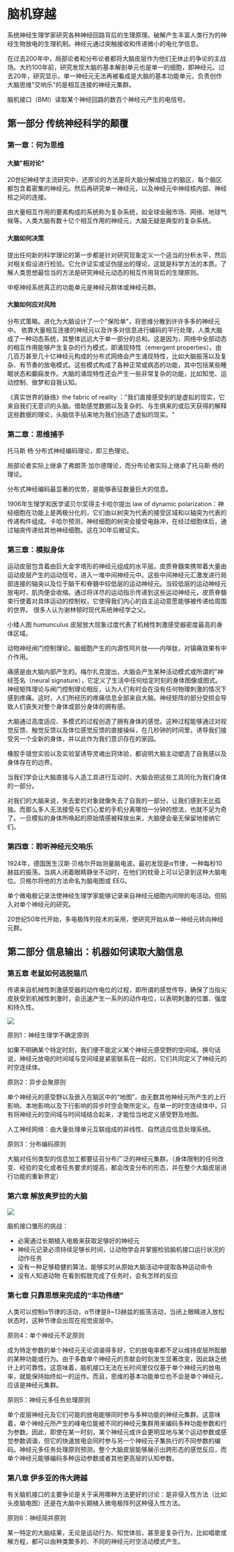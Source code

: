 # 脑机穿越

系统神经生理学家研究各种神经回路背后的生理原理。破解产生丰富人类行为的神经生物放电的生理机制。神经元通过突触接收和传递微小的电化学信息。

在过去200年中，局部论者和分布论者都将大脑皮层作为他们无休止的争论的主战场。大约100年前，研究发现大脑的基本解剖单元也是单一的细胞，即神经元。过去20年，研究显示，单一神经元无法再被看成是大脑的基本功能单元，负责创作大脑思维"交响乐"的是相互连接的神经元集群。

脑机接口（BMI）读取某个神经回路的数百个神经元产生的电信号。

## 第一部分 传统神经科学的颠覆

### 第一章：何为思维

#### 大脑"相对论"
20世纪神经学主流研究中，还原论的方法是将大脑分解成独立的脑区，每个脑区都包含着密集的神经元。然后再研究单一神经元，以及神经元中神经核内部、神经核之间的连接。

由大量相互作用的要素构成的系统称为复杂系统，如全球金融市场、网络、地球气候等。人类大脑有数十亿个相互作用的神经元，大脑无疑是典型的复杂系统。

#### 大脑如何决策
提出任何新的科学理论的第一步都是针对研究现象定义一个适当的分析水平，然后对相关假设进行检验。它允许证实或证伪提出的理论，这就是科学方法的本质。了解人类思想最恰当的方法是研究神经元动态的相互作用背后的生理原则。

中枢神经系统真正的功能单元是神经元群体或神经元群。

#### 大脑如何应对风险
分布式策略。进化为大脑设计了一个"保险单"，将思维分散到许许多多的神经元中。
依靠大量相互连接的神经元以及许多对信息进行编码的平行处理，人类大脑成了一种动态系统，其整体远远大于单一部分的总和。这是因为，网络中全部动态的相互作用能够产生复杂的行为模式，即涌现特性（emergent properties）。由几百万甚至几十亿神经元构成的分布式网络会产生涌现特性，比如大脑振荡以及复杂、有节奏的放电模式。这些模式构成了各种正常或病态的功能，其中包括某些睡眠状态和癫痫发作。大脑的涌现特性还会产生一些非常复杂的功能，比如知觉、运动控制、做梦和自我认知。

《真实世界的脉络》the fabric of reality ："我们直接感受到的是虚拟的现实，它来自我们无意识的头脑。借助感觉数据以及复杂的、与生俱来的或后天获得的解释这些数据的理论，头脑信手拈来地为我们创造了虚拟的现实。"


### 第二章：思维捕手

托马斯 杨 分布式神经编码理论，即三色理论。

局部论者实际上继承了弗朗茨·加尔德理论，而分布论者实际上继承了托马斯·杨的理论。

分布式神经编码最显著的优势，是能够表征数量巨大的信息。

1906年生理学和医学诺贝尔奖得主卡哈尔提出 law of dynamic polarization：神经细胞在功能上是两极分化的，它们由以树突为代表的接受区域和以轴突为代表的传递构件组成。卡哈尔预测，神经细胞的树突会接受电脉冲，在经过细胞体后，通过轴突传递给其他神经细胞。这在30年后被证实。

### 第三章：模拟身体

运动皮层包含着由巨大金字塔形的神经元组成的水平层。皮质脊髓束携带着大量由运动皮层产生的运动信号，进入一堆中间神经元中。这些中间神经元汇激发进行局部连接的轴突以及位于脑干和脊髓中较低层的运动神经元。当较低层的运动神经元放电时，肌肉便会收缩。通过将详尽的运动指示传递到这些运动神经元，皮质脊髓束行使着对具体运动的控制权，它使得我们内心的自主运动意愿能够被传递给周围的世界。
很多人认为谢林顿时现代系统神经学之父。

小矮人图 humunculus 皮层放大现象过度代表了机械性刺激感受器密度最高的身体区域。

动物神经闸门控制理论。脑细胞产生的内源性阿片肽——内啡肽，对镇痛效果有中介作用。

痛感是由大脑内部产生的。梅尔扎克提出，大脑会产生某种活动模式或所谓的"神经签名（neural signature），它定义了生活中任何给定时刻的身体图像或图式。
神经矩阵理论与闸门控制理论相反，认为人们有时会在没有任何物理刺激的情况下感到疼痛。这时，人们所经历的疼痛信息全部来自大脑。神经矩阵的部分受损会导致人们丧失对整个身体或部分身体的拥有感。

大脑通过高度适应、多模式的过程创造了拥有身体的感觉。这种过程能够通过对视觉反馈、触觉反馈以及体位感觉反馈的直接操纵，在几秒钟的时间里，诱导我们接受另一个全新的身体，并以此作为我们意识存在的家园。

橡胶手错觉实验以及实验室诱导灵魂出窍体验，都说明大脑主动塑造了自我感以及身体存在的边界。

当我们学会让大脑直接与人造工具进行互动时，大脑会把这些工具同化为我们身体的一部分。

对我们的大脑来说，失去爱的对象就像失去了自我的一部分，让我们感到无比孤独。而那么多人无法接受与它们心爱的手机分离哪怕一分钟的想法，也就不足为奇了。一旦模拟的身体所唤起的原始情感被释放出来，大脑便会毫无保留地接纳它们。

### 第四章：聆听神经元交响乐

1924年，德国医生汉斯·贝格尔开始测量脑电波。最初发现是α节律，一种每秒10赫兹的振荡。当病人闭着眼睛静坐不动时，在他们的枕骨上可以记录到这种大脑电位。贝格尔将他的方法命名为脑电图或 EEG。

单个微电极记录法使神经生理学家能够记录来自神经元细胞内间隙的电活动。但陷入对单个神经元的研究。

20世纪50年代开始，多电极阵列技术的采用，使研究开始从单一神经元转向神经元群。

## 第二部分 信息输出：机器如何读取大脑信息

### 第五章 老鼠如何逃脱猫爪

传递来自机械性刺激感受器的动作电位的过程，即所谓的感觉传导，确保了当指尖皮肤受到机械性刺激时，会迅速产生一系列的动作电位，以表明刺激的位置、强度和持久性。

![](https://img3.doubanio.com/view/page_note/large/public/p37500274-1.jpg)

原则1：神经生理学不确定原则

如果不明确某个特定时刻，我们便不能定义某个神经元感受野的空间域。换句话说，神经元放电的时间域与空间域是紧密联系在一起的，它们共同定义了神经元的时空连续体。

原则2：异步会聚原则

单个神经元的感受野以及嵌入在脑区中的“地图”，由无数其他神经元所产生的上行影响、本地影响以及下行影响的异步时空会聚所定义。在单一的时空连续体中，只有将神经元的空间域与时间域结合起来，才能恰当地定义感受野及地图。

人工神经网络：由大量处理单元互联组成的非线性、自然适应信息处理系统。

原则3：分布编码原则

大脑对任何类型的信息加工都要征召分布广泛的神经元集群。（身体限制的任何改变、经验的变化或者任务要求的提高，都会改变分布的形态，并在整个大脑皮层进行功能的重新界定）

### 第六章 解放奥罗拉的大脑

![](https://img3.doubanio.com/view/page_note/large/public/p37501116-1.jpg)

脑机接口雏形的挑战：

- 必需通过长期植入电极来获取足够好的神经元
- 神经元记录必须持续足够长时间，让动物学会并掌握检验脑机接口运行状况的动作任务
- 没有一种足够稳健的算法，能够实时从原始大脑活动中提取各种运动命令
- 没有人知道动物 在看到假肢完成了任务时，会有怎样的反应


### 第七章 只靠思想来完成的“丰功伟绩”

人类可以控制α节律的活动，α节律是8~13赫兹的振荡活动，当闭上眼睛进入放松状态时，这种节律会出现在视觉皮层中。

原则4：单个神经元不足原则

成为特定参数的单个神经元无论调谐得多好，它的放电率都不足以维持皮层所酝酿的某种功能或行为。由于多数单个神经元的贡献会时刻发生显著改变，因此缺乏统计上的可靠性。这意味着，脑机接口无法在长时间里仅仅基于单个神经元的放电率，就能保持始终如一的运作。而且，思维的基本功能单位也不会是单个神经元，应该是神经元集群。

原则5：神经元多任务处理原则

单个皮层神经元及它们可能的放电能够同时参与多种功能的神经元集群。这意味着，单个神经元所产生的峰电位能被不同的神经元集群用来编码多种功能参数和行为参数。因此，即使在某一时刻，某个神经元或许会更明显地与某个运动参数或感觉参数调谐，但它的快速放电会同时参与另一个神经元子集执行的不同参数的编码。神经元多任务处理原则预测，整个大脑皮层能够展示出跨形态的感觉反应，而单个神经元能够编码多种运动参数或者其他更高层的认知参数。


### 第八章 伊多亚的伟大跨越

有关脑机接口的主要争论是关于采用哪种方法更好的讨论：是非侵入性方法（比如头皮脑电图）还是在大脑中长期植入微电极阵列这种侵入性方法。

原则6：神经简并原则

某一特定的大脑结果，无论是运动行为、知觉体验，甚至是复杂行为，比如唱歌或解方程，都可以由种类繁多的、不同的神经元时空活动模式产生。
